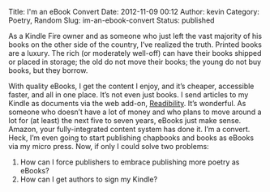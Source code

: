 Title: I'm an eBook Convert
Date: 2012-11-09 00:12
Author: kevin
Category: Poetry, Random
Slug: im-an-ebook-convert
Status: published

As a Kindle Fire owner and as someone who just left the vast majority of his books on the other side of the country, I’ve realized the truth. Printed books are a luxury. The rich (or moderately well-off) can have their books shipped or placed in storage; the old do not move their books; the young do not buy books, but they borrow.

With quality eBooks, I get the content I enjoy, and it’s cheaper, accessible faster, and all in one place. It’s not even just books. I send articles to my Kindle as documents via the web add-on, [Readibility](http://www.readability.com/kevdublin/latest "Readibility"). It’s wonderful. As someone who doesn’t have a lot of money and who plans to move around a lot for (at least) the next five to seven years, eBooks just make sense. Amazon, your fully-integrated content system has done it. I’m a convert. Heck, I’m even going to start publishing chapbooks and books as eBooks via my micro press. Now, if only I could solve two problems:

1.  How can I force publishers to embrace publishing more poetry as eBooks?
2.  How can I get authors to sign my Kindle?
